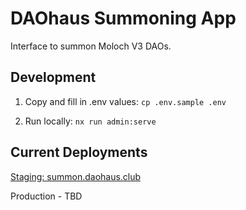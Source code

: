 # DAOhaus Summoning App

Interface to summon Moloch V3 DAOs.

## Development

1. Copy and fill in .env values:
   `cp .env.sample .env`

2. Run locally:
   `nx run admin:serve`

## Current Deployments

[Staging: summon.daohaus.club](https://summon.daohaus.club/)

Production - TBD
